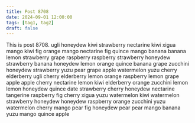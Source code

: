 ```yaml
---
title: Post 8708
date: 2024-09-01 12:00:00
tags: [tag1, tag2]
draft: false
---
```

This is post 8708.
ugli
honeydew
kiwi
strawberry
nectarine
kiwi
xigua
mango
kiwi
fig
orange
mango
nectarine
fig
quince
mango
banana
banana
lemon
strawberry
grape
raspberry
raspberry
strawberry
honeydew
strawberry
banana
honeydew
lemon
orange
quince
banana
grape
zucchini
honeydew
strawberry
yuzu
pear
grape
apple
watermelon
yuzu
cherry
elderberry
ugli
cherry
elderberry
lemon
orange
raspberry
lemon
grape
apple
apple
cherry
nectarine
lemon
kiwi
elderberry
orange
zucchini
lemon
lemon
honeydew
quince
date
strawberry
cherry
honeydew
nectarine
tangerine
raspberry
fig
cherry
xigua
yuzu
watermelon
kiwi
watermelon
strawberry
honeydew
honeydew
raspberry
orange
zucchini
yuzu
watermelon
cherry
mango
pear
fig
honeydew
pear
pear
mango
banana
yuzu
mango
quince
apple
